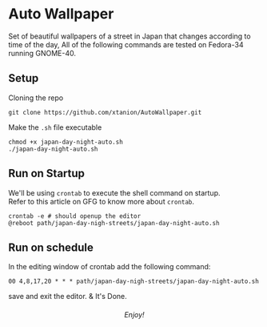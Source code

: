 # Auto Wallpaper

Set of beautiful wallpapers of a street in Japan that changes according to time of the day,
All of the following commands are tested on Fedora-34 running GNOME-40.
## Setup
Cloning the repo
```
git clone https://github.com/xtanion/AutoWallpaper.git
```
Make the `.sh` file executable
```
chmod +x japan-day-night-auto.sh
./japan-day-night-auto.sh 
```
## Run on Startup
We'll be using `crontab` to execute the shell command on startup.</br>
Refer to this article on GFG to know more about `crontab`.
```
crontab -e # should openup the editor 
@reboot path/japan-day-nigh-streets/japan-day-night-auto.sh
```
## Run on schedule
In the editing window of crontab add the following command:
```
00 4,8,17,20 * * * path/japan-day-nigh-streets/japan-day-night-auto.sh
```
save and exit the editor. & It's Done.
<div align="center">
  <h6> Enjoy!</h6>
</div>
